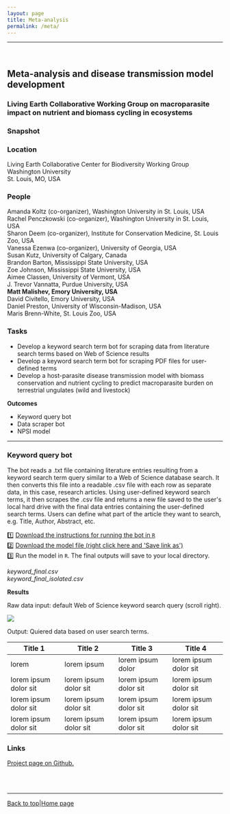 ```yaml
---
layout: page
title: Meta-analysis
permalink: /meta/
---
```

<a id="top"></a>

******  
<br>  

## Meta-analysis and disease transmission model development   
### Living Earth Collaborative Working Group on macroparasite impact on nutrient and biomass cycling in ecosystems     

### Snapshot  



### Location   
Living Earth Collaborative Center for Biodiversity Working Group     
Washington University    
St. Louis, MO, USA    

### People   

Amanda Koltz (co-organizer), Washington University in St. Louis, USA    
Rachel Penczkowski (co-organizer), Washington University in St. Louis, USA    
Sharon Deem (co-organizer), Institute for Conservation Medicine, St. Louis Zoo, USA    
Vanessa Ezenwa (co-organizer), University of Georgia, USA    
Susan Kutz, University of Calgary, Canada    
Brandon Barton, Mississippi State University, USA    
Zoe Johnson, Mississippi State University, USA    
Aimee Classen, University of Vermont, USA    
J. Trevor Vannatta, Purdue University, USA    
**Matt Malishev, Emory University, USA**    
David Civitello, Emory University, USA      
Daniel Preston, University of Wisconsin-Madison, USA    
Maris Brenn-White, St. Louis Zoo, USA    
  
### Tasks   

* Develop a keyword search term bot for scraping data from literature search terms based on Web of Science results    
* Develop a keyword search term bot for scraping PDF files for user-defined terms    
* Develop a host-parasite disease transmission model with biomass conservation and nutrient cycling to predict macroparasite burden on terrestrial ungulates (wild and livestock)   

**Outcomes**  

* Keyword query bot      
* Data scraper bot      
* NPSI model    

******    

### Keyword query bot 

The bot reads a .txt file containing literature entries resulting from a keyword search term query similar to a Web of Science database search. It then converts this file into a readable .csv file with each row as separate data, in this case, research articles. Using user-defined keyword search terms, it then scrapes the .csv file and returns a new file saved to the user's local hard drive with the final data entries containing the user-defined search terms. Users can define what part of the article they want to search, e.g. Title, Author, Abstract, etc.     

:one: [Download the instructions for running the bot in `R`](https://github.com/darwinanddavis/LECWorkingGroup/raw/master/keyword_scrape/lec_keyword_search.pdf)    
:two: [Download the model file (right click here and 'Save link as')](https://github.com/darwinanddavis/LECWorkingGroup/raw/master/keyword_scrape/lec_keyword_search.R?raw=true)      
:three: Run the model in `R`. The final outputs will save to your local directory.    

*keyword_final.csv*       
*keyword_final_isolated.csv*       

**Results**

Raw data input: default Web of Science keyword search query (scroll right).       

![](meta1.jpg)

Output: Quiered data based on user search terms.  

Title 1               | Title 2               | Title 3               | Title 4
--------------------- | --------------------- | --------------------- | ---------------------
lorem                 | lorem ipsum           | lorem ipsum dolor     | lorem ipsum dolor sit
lorem ipsum dolor sit | lorem ipsum dolor sit | lorem ipsum dolor sit | lorem ipsum dolor sit
lorem ipsum dolor sit | lorem ipsum dolor sit | lorem ipsum dolor sit | lorem ipsum dolor sit
lorem ipsum dolor sit | lorem ipsum dolor sit | lorem ipsum dolor sit | lorem ipsum dolor sit

### Links    

[Project page on Github.](https://github.com/darwinanddavis/LECWorkingGroup)          

<br>  
<br>  

******  

[Back to top](#top)|[Home page](./index.md)
